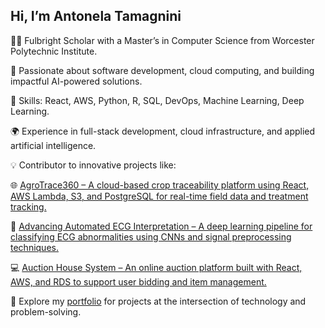 ##  Hi, I’m Antonela Tamagnini

👩‍💻 Fulbright Scholar with a Master’s in Computer Science from Worcester Polytechnic Institute.

🚀 Passionate about software development, cloud computing, and building impactful AI-powered solutions.

🔧 Skills: React, AWS, Python, R, SQL, DevOps, Machine Learning, Deep Learning.

🌍 Experience in full-stack development, cloud infrastructure, and applied artificial intelligence.

💡 Contributor to innovative projects like:

  🌐 [AgroTrace360 – A cloud-based crop traceability platform using React, AWS Lambda, S3, and PostgreSQL for real-time field data and treatment tracking.](https://github.com/atamagnini/AgroTrace360)
  
  🧠 [Advancing Automated ECG Interpretation – A deep learning pipeline for classifying ECG abnormalities using CNNs and signal preprocessing techniques.](https://github.com/atamagnini/advancing-automated-ecg-interpretation)
  
  💻 [Auction House System – An online auction platform built with React, AWS, and RDS to support user bidding and item management.](https://github.com/brianEtrials/team-bars-lisp-auction-house)

📌 Explore my [portfolio](https://github.com/atamagnini/portfolio) for projects at the intersection of technology and problem-solving.
